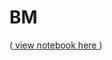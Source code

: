 # BM

([ view  notebook here ](https://nbviewer.org/github/kidgoudi/BM/blob/main/Basis_Case_Study.ipynb?flush_cache=true))

